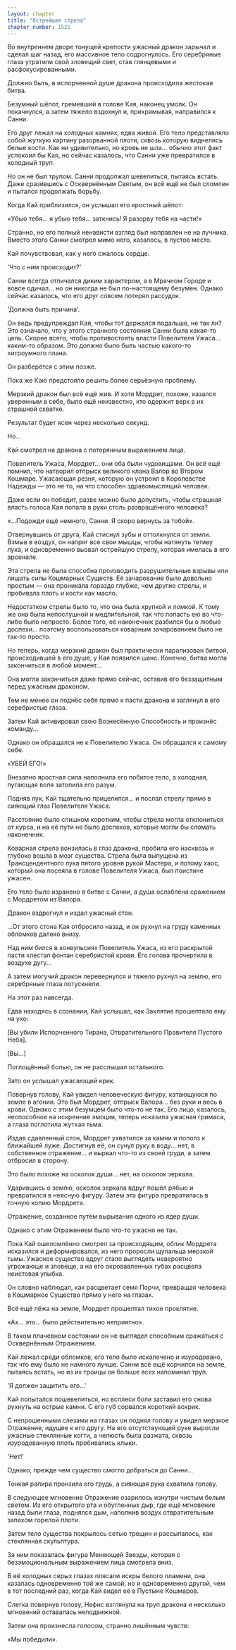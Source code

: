 ```yaml
---
layout: chapter
title: "Острейшая стрела"
chapter_number: 1521
---
```




Во внутреннем дворе тонущей крепости ужасный дракон зарычал и сделал шаг назад, его массивное тело содрогнулось. Его серебряные глаза утратили свой зловещий свет, став глянцевыми и расфокусированными.

Должно быть, в испорченной душе дракона происходила жестокая битва.

Безумный шёпот, гремевший в голове Кая, наконец умолк. Он покачнулся, а затем тяжело вздохнул и, прихрамывая, направился к Санни.

Его друг лежал на холодных камнях, едва живой. Его тело представляло собой жуткую картину разорванной плоти, сквозь которую виднелись белые кости. Как ни удивительно, но кровь не шла... обычно этот факт успокоил бы Кая, но сейчас казалось, что Санни уже превратился в холодный труп.

Но он не был трупом. Санни продолжал шевелиться, пытаясь встать. Даже сразившись с Осквернённым Святым, он всё ещё не был сломлен и пытался продолжать борьбу.

Когда Кай приблизился, он услышал его яростный шёпот:

«Убью тебя... я убью тебя... заткнись! Я разорву тебя на части!»

Странно, но его полный ненависти взгляд был направлен не на лучника. Вместо этого Санни смотрел мимо него, казалось, в пустое место.

Кай почувствовал, как у него сжалось сердце.

'Что с ним происходит?'

Санни всегда отличался диким характером, а в Мрачном Городе и вовсе одичал... но он никогда не был по-настоящему безумен. Однако сейчас казалось, что его друг совсем потерял рассудок.

'Должна быть причина'.

Он ведь предупреждал Кая, чтобы тот держался подальше, не так ли? Это означало, что у этого странного состояния Санни была какая-то цель. Скорее всего, чтобы противостоять власти Повелителя Ужаса... каким-то образом. Это должно было быть частью какого-то хитроумного плана.

Он разберётся с этим позже.

Пока же Каю предстояло решить более серьёзную проблему.

Мерзкий дракон был всё ещё жив. И хотя Мордрет, похоже, казался уверенным в себе, было ещё неизвестно, кто одержит верх в их страшной схватке.

Результат будет ясен через несколько секунд.

Но...

Кай смотрел на дракона с потерянным выражением лица.

Повелитель Ужаса, Мордрет... они оба были чудовищами. Он всё ещё помнил, что натворил отпрыск великого клана Валор во Втором Кошмаре. Ужасающая резня, которую он устроил в Королевстве Надежды — это не то, на что способен здравомыслящий человек.

Даже если он победит, разве можно было допустить, чтобы страшная власть голоса Кая попала в руки столь развращённого человека?

«...Подожди ещё немного, Санни. Я скоро вернусь за тобой».

Отвернувшись от друга, Кай стиснул зубы и оттолкнулся от земли. Взмыв в воздух, он напряг все свои мышцы, чтобы натянуть тетиву лука, и одновременно вызвал острейшую стрелу, которая имелась в его арсенале.

Эта стрела не была способна производить разрушительные взрывы или лишать силы Кошмарных Существ. Её зачарование было довольно простым — она проникала гораздо глубже, чем другие стрелы, и пробивала плоть и кости как масло.

Недостатком стрелы было то, что она была хрупкой и ломкой. К тому же она была непослушной и медлительной, так что попасть ею во что-либо было непросто. Более того, её наконечник разбился бы о любые доспехи... поэтому воспользоваться коварным зачарованием было не так-то просто.

Но теперь, когда мерзкий дракон был практически парализован битвой, происходившей в его душе, у Кая появился шанс. Конечно, битва могла закончиться в любой момент...

Она могла закончиться даже прямо сейчас, оставив его беззащитным перед ужасным драконом.

Тем не менее он поднёс себя прямо к пасти дракона и заглянул в его серебристые глаза.

Затем Кай активировал свою Вознесённую Способность и произнёс команду...

Однако он обращался не к Повелителю Ужаса. Он обращался к самому себе.

«УБЕЙ ЕГО!»

Внезапно яростная сила наполнила его побитое тело, а холодная, пугающая воля затопила его разум.

Подняв лук, Кай тщательно прицелился... и послал стрелу прямо в сияющий глаз Повелителя Ужаса.

Расстояние было слишком коротким, чтобы стрела могла отклониться от курса, и на её пути не было доспехов, которые могли бы сломать наконечник.

Коварная стрела вонзилась в глаз дракона, пробила его насквозь и глубоко вошла в мозг существа. Стрела была выпущена из Трансцендентного лука пятого уровня рукой Мастера, и потому хаос, который она посеяла в голове Повелителя Ужаса, был поистине ужасен.

Его тело было изранено в битве с Санни, а душа ослаблена сражением с Мордретом из Валора.

Дракон вздрогнул и издал ужасный стон.

...От этого стона Кая отбросило назад, и он рухнул на груду каменных обломков далеко внизу.

Над ним бился в конвульсиях Повелитель Ужаса, из его раскрытой пасти хлестал фонтан серебристой крови. Его голова прочертила в воздухе дугу...

А затем могучий дракон перевернулся и тяжело рухнул на землю, его серебряные глаза потускнели.

На этот раз навсегда.

Едва находясь в сознании, Кай услышал, как Заклятие прошептало ему на ухо:

[Вы убили Испорченного Тирана, Отвратительного Правителя Пустого Неба].

[Вы...]

Поглощённый болью, он не расслышал остального.

Зато он услышал ужасающий крик.

Повернув голову, Кай увидел человеческую фигуру, катающуюся по земле в агонии. Это был Мордрет, отпрыск Валора... без руки и весь в крови. Однако с этим безумцем было что-то не так. Его лицо, казалось, неспособное на искренние эмоции, теперь исказила ужасная гримаса, а глаза поглотила жуткая тьма.

Издав сдавленный стон, Мордрет ухватился за камни и пополз к ближайшей луже. Достигнув её, он сунул руку в воду... нет, в собственное отражение... и вырвал что-то из своей груди, а затем отбросил в сторону.

Это было похоже на осколок души... нет, на осколок зеркала.

Ударившись о землю, осколок зеркала вдруг пошёл рябью и превратился в неясную фигуру. Затем эта фигура превратилась в точную копию Мордрета.

Отражение, созданное путём вырывания одного из ядер души.

Однако с этим Отражением было что-то ужасно не так.

Пока Кай ошеломлённо смотрел за происходящим, облик Мордрета исказился и деформировался, из него проросли щупальца мерзкой тьмы. Ужасное существо вдруг стало выглядеть невероятно угрожающе и зловеще, а на его окровавленных губах расцвела неистовая улыбка.

Он словно наблюдал, как расцветает семя Порчи, превращая человека в Кошмарное Существо прямо у него на глазах.

Всё ещё лёжа на земле, Мордрет прошептал тихое проклятие.

«Ах... это... было действительно неприятно».

В таком плачевном состоянии он не выглядел способным сражаться с Осквернённым Отражением.

Кай лежал среди обломков, его тело было искалечено и изуродовано, так что ему было не намного лучше. Санни всё ещё корчился на земле, пытаясь встать, но из их троицы он больше всех напоминал труп.

'Я должен защитить его...'

Кай попытался пошевелиться, но всплеск боли заставил его снова рухнуть на острые камни. С его губ сорвался короткий вскрик.

С непрошенными слезами на глазах он поднял голову и увидел мерзкое Отражение, идущее к его другу. На его отсутствующей руке выросли ужасные стеклянные когти, а челюсть была разжата, сквозь изуродованную плоть пробивались клыки.

'Нет!'

Однако, прежде чем существо смогло добраться до Санни...

Тонкая рапира пронзила его грудь, а сияющая рука схватила голову.

В следующее мгновение Отражение озарилось изнутри чистым белым светом. Из его открытого рта и обугленных дыр, где ещё мгновение назад были глаза, поднялся дым, наполнив воздух отвратительным запахом горелой плоти.

Затем тело существа покрылось сетью трещин и рассыпалось, как стеклянная скульптура.

За ним показалась фигура Меняющей Звезды, которая с безэмоциональным выражением лица смотрела вниз.

В её холодных серых глазах плясали искры белого пламени, она казалась одновременно той же самой, но и одновременно другой, чем в тот последний раз, когда Кай видел её в Пустыне Кошмаров.

Слегка повернув голову, Нефис взглянула на труп дракона и несколько мгновений оставалась неподвижной.

Затем она произнесла голосом, странно лишённым чувств:

«Мы победили».

